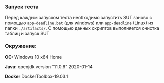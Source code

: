 ### Запуск теста
 Перед каждым запуском теста необходимо запустить SUT заново с помощью `app-deadline.bat` (для windows) или `app-deadline` (Linux) из папки `./artifacts/`. С помощью данных скриптов выполняется очистка таблиц и запуск SUT
 
### Окружение:
**ОС:** Windows 10 x64 Home

**Java:** 
openjdk version "11.0.6" 2020-01-14
 
**Docker** DockerToolbox-19.03.1
